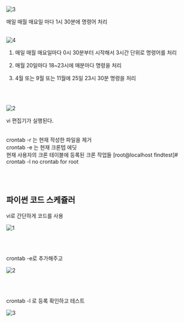 
![3](https://github.com/fxzz/CentOS/assets/3148006/3d265ae7-7f5b-4083-b38b-fa172f0a6fc5)


매일 매월 매요일 마다 1시 30분에 명령어 처리
<br>
<br>

![4](https://github.com/fxzz/CentOS/assets/3148006/8909cb59-4384-42b1-9204-9c7028060157)

1. 매일 매월 매요일마다 0시 30분부터 시작해서 3시간 단위로 명령어를 처리

2. 매월 20일마다 18~23시에 매분마다 명령을 처리

3. 4월 또는 9월 또는 11월에 25일 23시 30분 명령을 처리


<br>
<br>

![2](https://github.com/fxzz/CentOS/assets/3148006/326fb6ca-6981-4f0c-9ed5-4d00cb4f8b13)

vi 편집기가 실행된다.
<br>
<br>

 crontab -r 는 현재 작성한 파일을 제거
 <br>
crontab -e 는 현재 크론텝 에딧
 <br>
 현재 사용자의 크론 테이블에 등록된 크론 작업들
[root@localhost findtest]# crontab -l
no crontab for root
<br>

<br><br>

## 파이썬 코드 스케쥴러

vi로 간단하게 코드를 사용

![1](https://github.com/fxzz/CentOS/assets/3148006/1917c7ff-37ac-4d7f-8fb5-cd0c16ab8b03)

<br>
<br>

crontab -e로 추가해주고

![2](https://github.com/fxzz/CentOS/assets/3148006/a60c9ce4-64f1-403b-8f5c-760a2fee297c)

<br>
<br>

crontab -l 로 등록 확인하고 테스트


![3](https://github.com/fxzz/CentOS/assets/3148006/113c9c12-2d7e-4d3a-9ee0-1fb8376902cb)
